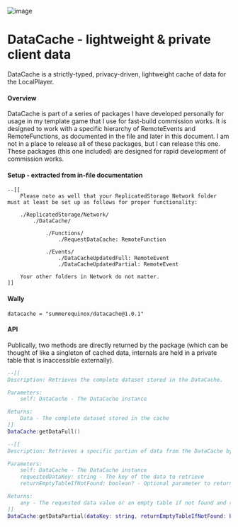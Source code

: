 ![image](https://github.com/user-attachments/assets/e3d80b44-69b6-430a-b232-3170467280d3)

# DataCache - lightweight & private client data

DataCache is a strictly-typed, privacy-driven, lightweight cache of data for the LocalPlayer.

#### Overview
DataCache is part of a series of packages I have developed personally for usage in my template game that I use for fast-build commission works. It is designed to work with a specific hierarchy of RemoteEvents and RemoteFunctions, as documented in the file and later in this document. I am not in a place to release all of these packages, but I can release this one. These packages (this one included) are designed for rapid development of commission works.

#### Setup - extracted from in-file documentation
```
--[[
    Please note as well that your ReplicatedStorage Network folder must at least be set up as follows for proper functionality:

    ./ReplicatedStorage/Network/
        ./DataCache/

            ./Functions/
                ./RequestDataCache: RemoteFunction

            ./Events/
                ./DataCacheUpdatedFull: RemoteEvent
                ./DataCacheUpdatedPartial: RemoteEvent

    Your other folders in Network do not matter.
]]
```

#### Wally
`datacache = "summerequinox/datacache@1.0.1"`

#### API
Publically, two methods are directly returned by the package (which can be thought of like a singleton of cached data, internals are held in a private table that is inaccessible externally).

```lua
--[[
Description: Retrieves the complete dataset stored in the DataCache.

Parameters:
    self: DataCache - The DataCache instance

Returns:
    Data - The complete dataset stored in the cache
]]
DataCache:getDataFull()

--[[
Description: Retrieves a specific portion of data from the DataCache by key.

Parameters:
    self: DataCache - The DataCache instance
    requestedDataKey: string - The key of the data to retrieve
    returnEmptyTableIfNotFound: boolean? - Optional parameter to return an empty table if the key is not found

Returns:
    any - The requested data value or an empty table if not found and returnEmptyTableIfNotFound is true
]]
DataCache:getDataPartial(dataKey: string, returnEmptyTableIfNotFound: boolean?)
```
